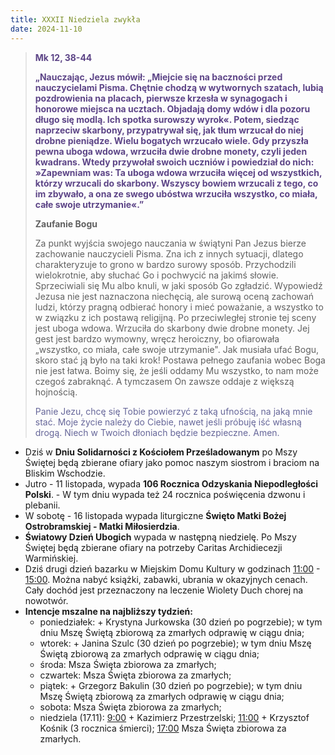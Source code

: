 ```yaml
---
title: XXXII Niedziela zwykła
date: 2024-11-10
---
```


> **<span style="color: #5D4587;">Mk 12, 38-44 </span>**
>
> **<span style="color: #5D4587;">„Nauczając, Jezus mówił: „Miejcie się na baczności przed nauczycielami Pisma. Chętnie chodzą w wytwornych szatach, lubią pozdrowienia na placach, pierwsze krzesła w synagogach i honorowe miejsca na ucztach. Objadają domy wdów i dla pozoru długo się modlą. Ich spotka surowszy wyrok«. Potem, siedząc naprzeciw skarbony, przypatrywał się, jak tłum wrzucał do niej drobne pieniądze. Wielu bogatych wrzucało wiele. Gdy przyszła pewna uboga wdowa, wrzuciła dwie drobne monety, czyli jeden kwadrans. Wtedy przywołał swoich uczniów i powiedział do nich: »Zapewniam was: Ta uboga wdowa wrzuciła więcej od wszystkich, którzy wrzucali do skarbony. Wszyscy bowiem wrzucali z tego, co im zbywało, a ona ze swego ubóstwa wrzuciła wszystko, co miała, całe swoje utrzymanie«.”</span>**
>
>
>
> **Zaufanie Bogu**
>
> Za punkt wyjścia swojego nauczania w świątyni Pan Jezus bierze zachowanie nauczycieli Pisma. Zna ich z innych sytuacji, dlatego charakteryzuje to grono w bardzo surowy sposób. Przychodzili wielokrotnie, aby słuchać Go i pochwycić na jakimś słowie. Sprzeciwiali się Mu albo knuli, w jaki sposób Go zgładzić. Wypowiedź Jezusa nie jest naznaczona niechęcią, ale surową oceną zachowań ludzi, którzy pragną odbierać honory i mieć poważanie, a wszystko to w związku z ich postawą religijną. Po przeciwległej stronie tej sceny jest uboga wdowa. Wrzuciła do skarbony dwie drobne monety. Jej gest jest bardzo wymowny, wręcz heroiczny, bo ofiarowała „wszystko, co miała, całe swoje utrzymanie". Jak musiała ufać Bogu, skoro stać ją było na taki krok! Postawa pełnego zaufania wobec Boga nie jest łatwa. Boimy się, że jeśli oddamy Mu wszystko, to nam może czegoś zabraknąć. A tymczasem On zawsze oddaje z większą hojnością.
>
> <span style="color: #666699;">Panie Jezu, chcę się Tobie powierzyć z taką ufnością, na jaką mnie stać. Moje życie należy do Ciebie, nawet jeśli próbuję iść własną drogą. Niech w Twoich dłoniach będzie bezpieczne. Amen.
> &nbsp;

- Dziś w **Dniu Solidarności z Kościołem Prześladowanym** po Mszy Świętej będą zbierane ofiary jako pomoc naszym siostrom i braciom na Bliskim Wschodzie.
- Jutro - 11 listopada, wypada **106 Rocznica Odzyskania Niepodległości Polski**. - W tym dniu wypada też 24 rocznica poświęcenia dzwonu i plebanii.
- W sobotę - 16 listopada wypada liturgiczne **Święto Matki Bożej Ostrobramskiej - Matki Miłosierdzia**.
- **Światowy Dzień Ubogich** wypada w następną niedzielę. Po Mszy Świętej będą zbierane ofiary na potrzeby Caritas Archidiecezji Warmińskiej.
- Dziś drugi dzień bazarku w Miejskim Domu Kultury w godzinach <u>11:00</u> - <u>15:00</u>. Można nabyć książki, zabawki, ubrania w okazyjnych cenach. Cały dochód jest przeznaczony na leczenie Wiolety Duch chorej na nowotwór.
- **Intencje mszalne na najbliższy tydzień:**
  - poniedziałek: + Krystyna Jurkowska (30 dzień po pogrzebie); w tym dniu Mszę Świętą zbiorową za zmarłych odprawię w ciągu dnia;
  - wtorek: + Janina Szulc (30 dzień po pogrzebie); w tym dniu Mszę Świętą zbiorową za zmarłych odprawię w ciągu dnia;
  - środa: Msza Święta zbiorowa za zmarłych;
  - czwartek: Msza Święta zbiorowa za zmarłych;
  - piątek: + Grzegorz Bakulin (30 dzień po pogrzebie); w tym dniu Mszę Świętą zbiorową za zmarłych odprawię w ciągu dnia;
  - sobota: Msza Święta zbiorowa za zmarłych;
  - niedziela (17.11): <u>9:00</u> + Kazimierz Przestrzelski; <u>11:00</u> + Krzysztof Kośnik (3 rocznica śmierci); <u>17:00</u> Msza Święta zbiorowa za zmarłych.
